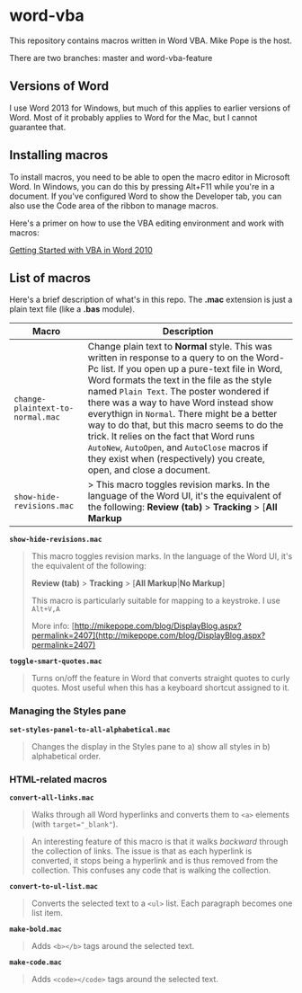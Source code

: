 # word-vba
This repository contains macros written in Word VBA. Mike Pope is the host. 

There are two branches: master and word-vba-feature

## Versions of Word
I use Word 2013 for Windows, but much of this applies to earlier versions of Word. Most of it probably applies to Word for the Mac, but I cannot guarantee that.

## Installing macros
To install macros, you need to be able to open the macro editor in Microsoft Word. In Windows, you can do this by pressing Alt+F11 while you're in a document. If you've configured Word to show the Developer tab, you can also use the Code area of the ribbon to manage macros.

Here's a primer on how to use the VBA editing environment and work with macros:

[Getting Started with VBA in Word 2010](https://msdn.microsoft.com/en-us/library/office/ff604039(v=office.14).aspx)

## List of macros
Here's a brief description of what's in this repo. The **.mac** extension is just a plain text file (like a **.bas** module).

| Macro | Description |
| --- | --- |
| `change-plaintext-to-normal.mac`| Change plain text to **Normal** style. This was written in response to a query to on the Word-Pc list. If you open up a pure-text file in Word, Word formats the text in the file as the style named `Plain Text`. The poster wondered if there was a way to have Word instead show everythign in `Normal`. There might be a better way to do that, but this macro seems to do the trick. It relies on the fact that Word runs `AutoNew`, `AutoOpen`, and `AutoClose` macros if they exist when (respectively) you create, open, and close a document. |
| `show-hide-revisions.mac`| > This macro toggles revision marks. In the language of the Word UI, it's the equivalent of the following: **Review (tab)** &gt; **Tracking** &gt; [**All Markup**|**No Markup**] More info: [http://mikepope.com/blog/DisplayBlog.aspx?permalink=2407](http://mikepope.com/blog/DisplayBlog.aspx?permalink=2407)




**`show-hide-revisions.mac`**

> This macro toggles revision marks. In the language of the Word UI, it's the equivalent of the following:
>
> **Review (tab)** &gt; **Tracking** &gt; [**All Markup**|**No Markup**]
>
> This macro is particularly suitable for mapping to a keystroke. I use  `Alt+V,A`
>
> More info: [http://mikepope.com/blog/DisplayBlog.aspx?permalink=2407](http://mikepope.com/blog/DisplayBlog.aspx?permalink=2407)


**`toggle-smart-quotes.mac`**

>Turns on/off the feature in Word that converts straight quotes to curly quotes. Most useful when this has a keyboard shortcut assigned to it.


### Managing the Styles pane
**`set-styles-panel-to-all-alphabetical.mac`**

>Changes the display in the Styles pane to a) show all styles in b) alphabetical order.


### HTML-related macros
**`convert-all-links.mac`**

>Walks through all Word hyperlinks and converts them to `<a>` elements (with `target="_blank"`).

>An interesting feature of this macro is that it walks *backward* through the collection of links. The issue is that as each hyperlink is converted, it stops being a hyperlink and is thus removed from the collection. This confuses any code that is walking the collection.   

**`convert-to-ul-list.mac`**

>Converts the selected text to a `<ul>` list. Each paragraph becomes one list item.


**`make-bold.mac`**

>Adds `<b></b>` tags around the selected text.


**`make-code.mac`**

>Adds `<code></code>` tags around the selected text.

